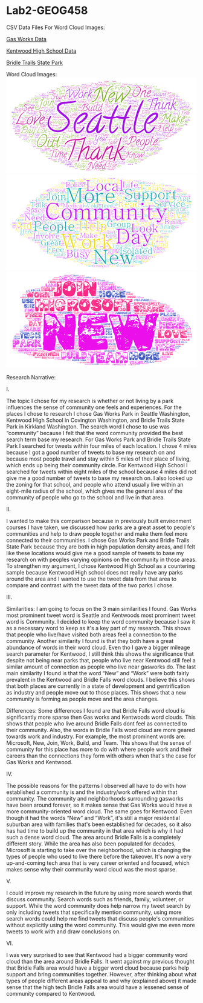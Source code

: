 # Lab2-GEOG458

CSV Data Files For Word Cloud Images:

[Gas Works Data](/assets/twsearch-result(1).csv)

[Kentwood High School Data](/assets/twsearch-result(2).csv)

[Bridle Trails State Park](/assets/twsearch-result(3).csv)

Word Cloud Images: 
![wordcloud-1](/assets/WordArt1.png "wordcloud-1.png")
![wordcloud-2](/assets/WordArt2.png "wordcloud-2.png")
![wordcloud-3](/assets/WordArt3.png "wordcloud-3.png")

Research Narrative:

I. 

The topic I chose for my research is whether or not living by a park influences the sense of community one feels and experiences. For the places I chose to research I chose Gas Works Park in Seattle Washington, Kentwood High School in Covington Washington, and Bridle Trails State Park in Kirkland Washington. The search word I chose to use was “community” because I felt that the word community provided the best search term base my research. For Gas Works Park and Bridle Trails State Park I searched for tweets within four miles of each location. I chose 4 miles because I got a good number of tweets to base my research on and because most people travel and stay within 5 miles of their place of living, which ends up being their community circle. For Kentwood High School I searched for tweets within eight miles of the school because 4 miles did not give me a good number of tweets to base my research on. I also looked up the zoning for that school, and people who attend usually live within an eight-mile radius of the school, which gives me the general area of the community of people who go to the school and live in that area. 

II. 

I wanted to make this comparison because in previously built environment courses I have taken, we discussed how parks are a great asset to people's communities and help to draw people together and make them feel more connected to their communities. I chose Gas Works Park and Bridle Trails State Park because they are both in high population density areas, and I felt like these locations would give me a good sample of tweets to base my research on with peoples varying opinions on the community in those areas. To strengthen my argument, I chose Kentwood High School as a countering sample because Kentwood High school does not really have any parks around the area and I wanted to use the tweet data from that area to compare and contrast with the tweet data of the two parks I chose.

III. 

Similarities: I am going to focus on the 3 main similarities I found. Gas Works most prominent tweet word is Seattle and Kentwoods most prominent tweet word is Community. I decided to keep the word community because I saw it as a necessary word to keep as it's a key part of my research. This shows that people who live/have visited both areas feel a connection to the community. Another similarity I found is that they both have a great abundance of words in their word cloud. Even tho I gave a bigger mileage search parameter for Kentwood, I still think this shows the significance that despite not being near parks that, people who live near Kentwood still feel a similar amount of connection as people who live near gasworks do. The last main similarity I found is that the word “New” and “Work” were both fairly prevalent in the Kentwood and Bridle Falls word clouds. I believe this shows that both places are currently in a state of development and gentrification as industry and people move out to those places. This shows that a new community is forming as people move and the area changes. 

Differences: Some differences I found are that Bridle Falls word cloud is significantly more sparse then Gas works and Kentwoods word clouds. This shows that people who live around Bridle Falls dont feel as connected to their community. Also, the words in Bridle Falls word cloud are more geared towards work and industry. For example, the most prominent words are: Microsoft, New, Join, Work, Build, and Team. This shows that the sense of community for this place has more to do with where people work and their careers than the connections they form with others when that's the case for Gas Works and Kentwood.

IV. 

The possible reasons for the patterns I observed all have to do with how established a community is and the industry/work offered within that community. The community and neighborhoods surrounding gasworks have been around forever, so it makes sense that Gas Works would have a more community-oriented word cloud. The same goes for Kentwood. Even though it had the words “New” and “Work”, it's still a major residential suburban area with families that's been established for decades, so it also has had time to build up the community in that area which is why it had such a dense word cloud. The area around Bridle Falls is a completely different story. While the area has also been populated for decades, Microsoft is starting to take over the neighborhood, which is changing the types of people who used to live there before the takeover. It's now a very up-and-coming tech area that is very career oriented and focused, which makes sense why their community word cloud was the most sparse.

V.

I could improve my research in the future by using more search words that discuss community. Search words such as friends, family, volunteer, or support. While the word community does help narrow my tweet search by only including tweets that specifically mention community, using more search words could help me find tweets that discuss people's communities without explicitly using the word community. This would give me even more tweets to work with and draw conclusions on.

VI. 

I was very surprised to see that Kentwood had a bigger community word cloud than the area around Bridle Falls. It went against my previous thought that Bridle Falls area would have a bigger word cloud because parks help support and bring communities together. However, after thinking about what types of people different areas appeal to and why (explained above) it made sense that the high tech Bridle Falls area would have a lessened sense of community compared to Kentwood.
